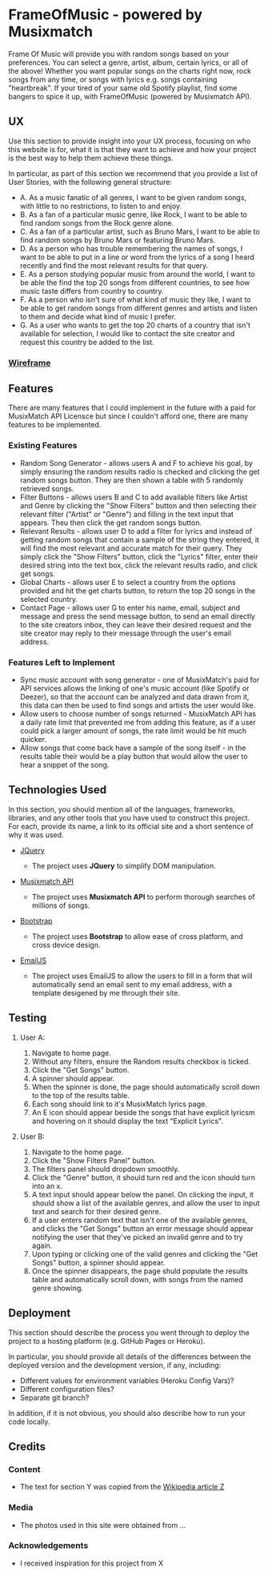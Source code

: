 # FrameOfMusic - powered by Musixmatch

Frame Of Music will provide you with random songs based on your preferences. You can select a genre, artist, album, certain lyrics, or all of the above!
Whether you want popular songs on the charts right now, rock songs from any time, or songs with lyrics e.g. songs containing "heartbreak". If your tired of your same old Spotify playlist, find some bangers to spice it up, with FrameOfMusic (powered by Musixmatch API).
 
## UX
 
Use this section to provide insight into your UX process, focusing on who this website is for, what it is that they want to achieve and how your project is the best way to help them achieve these things.

In particular, as part of this section we recommend that you provide a list of User Stories, with the following general structure:
- A. As a music fanatic of all genres, I want to be given random songs, with little to no restrictions, to listen to and enjoy.
- B. As a fan of a particular music genre, like Rock, I want to be able to find random songs from the Rock genre alone.
- C. As a fan of a particular artist, such as Bruno Mars, I want to be able to find random songs by Bruno Mars or featuring Bruno Mars.
- D. As a person who has trouble remembering the names of songs, I want to be able to put in a line or word from the lyrics of a song I heard recently and find the most relevant results for that query.
- E. As a person studying popular music from around the world, I want to be able the find the top 20 songs from different countries, to see how music taste differs from country to country.
- F. As a person who isn't sure of what kind of music they like, I want to be able to get random songs from different genres and artists and listen to them and decide what kind of music I prefer.
- G. As a user who wants to get the top 20 charts of a country that isn't available for selection, I would like to contact the site creator and request this country be added to the list.

### [Wireframe](./assets/docs/frame-of-music-wireframe.pdf)

## Features

There are many features that I could implement in the future with a paid for MusixMatch API Licensce but since I couldn't afford one, there are many features to be implemented.
 
### Existing Features
- Random Song Generator - allows users A and F to achieve his goal, by simply ensuring the random results radio is checked and clicking the get random songs button. They are then shown a table with 5 randomly retrieved songs.
- Filter Buttons - allows users B and C to add available filters like Artist and Genre by clicking the "Show Filters" button and then selecting their relevant filter ("Artist" or "Genre") and filling in the text input that appears. Theu then click the get random songs button.
- Relevant Results - allows user D to add a filter for lyrics and instead of getting random songs that contain a sample of the string they entered, it will find the most relevant and accurate match for their query. They simply click the "Show Filters" button, click the "Lyrics" filter, enter their desired string into the text box, click the relevant results radio, and click get songs.
- Global Charts - allows user E to select a country from the options provided and hit the get charts button, to return the top 20 songs in the selected country.
- Contact Page - allows user G to enter his name, email, subject and message and press the send message button, to send an email directly to the site creators inbox, they can leave their desired request and the site creator may reply to their message through the user's email address.

### Features Left to Implement
- Sync music account with song generator - one of MusixMatch's paid for API services allows the linking of one's music account (like Spotify or Deezer), so that the account can be analyzed and data drawn from it, this data can then be used to find songs and artists the user would like.
- Allow users to choose number of songs returned - MusixMatch API has a daily rate limit that prevented me from adding this feature, as if a user could pick a larger amount of songs, the rate limit would be hit much quicker.
- Allow songs that come back have a sample of the song itself - in the results table their would be a play button that would allow the user to hear a snippet of the song.

## Technologies Used

In this section, you should mention all of the languages, frameworks, libraries, and any other tools that you have used to construct this project. For each, provide its name, a link to its official site and a short sentence of why it was used.

- [JQuery](https://jquery.com)
    - The project uses **JQuery** to simplify DOM manipulation.
    
- [Musixmatch API](https://developer.musixmatch.com/)
    - The project uses **Musixmatch API** to perform thorough searches of millions of songs.

- [Bootstrap](https://getbootstrap.com/)
    - The project uses **Bootstrap** to allow ease of cross platform, and cross device design.

- [EmailJS](https://www.emailjs.com/)
    - The project uses EmailJS to allow the users to fill in a form that will automatically send an email sent to my email address, with a template desigened by me through their site.


## Testing

1. User A:
    1. Navigate to home page.
    2. Without any filters, ensure the Random results checkbox is ticked.
    3. Click the "Get Songs" button.
    4. A spinner should appear.
    5. When the spinner is done, the page should automatically scroll down to the top of the results table.
    6. Each song should link to it's MusixMatch lyrics page.
    7. An E icon should appear beside the songs that have explicit lyricsm and hovering on it should display the text "Explicit Lyrics".

2. User B:
    1. Navigate to the home page.
    2. Click the "Show Filters Panel" button.
    3. The filters panel should dropdown smoothly.
    4. Click the "Genre" button, it should turn red and the icon should turn into an x.
    5. A text input should appear below the panel. On clicking the input, it should show a list of the available genres, and allow the user to input text and search for their desired genre.
    6. If a user enters random text that isn't one of the available genres, and clicks the "Get Songs" button an error message should appear notifying the user that they've picked an invalid genre and to try again.
    7. Upon typing or clicking one of the valid genres and clicking the "Get Songs" button, a spinner should appear.
    8. Once the spinner disappears, the page shuld populate the results table and automatically scroll down, with songs from the named genre showing.

## Deployment

This section should describe the process you went through to deploy the project to a hosting platform (e.g. GitHub Pages or Heroku).

In particular, you should provide all details of the differences between the deployed version and the development version, if any, including:
- Different values for environment variables (Heroku Config Vars)?
- Different configuration files?
- Separate git branch?

In addition, if it is not obvious, you should also describe how to run your code locally.


## Credits

### Content
- The text for section Y was copied from the [Wikipedia article Z](https://en.wikipedia.org/wiki/Z)

### Media
- The photos used in this site were obtained from ...

### Acknowledgements

- I received inspiration for this project from X
